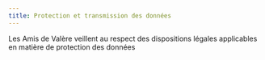 ```yaml
---
title: Protection et transmission des données
---
```

Les Amis de Valère veillent au respect des dispositions légales applicables en matière de protection des données
